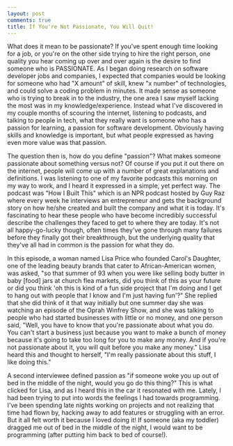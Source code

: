 ```yaml
---
layout: post
comments: true
title: If You're Not Passionate, You Will Quit!
---
```


What does it mean to be passionate? If you've spent enough time looking for a job, or you're on the other side trying to hire the right person, one quality you hear coming up over and over again is the desire to find someone who is PASSIONATE. As I began doing research on software developer jobs and companies, I expected that companies would be looking for someone who had "X amount" of skill, knew "x number" of technologies, and could solve a coding problem in minutes. It made sense as someone who is trying to break in to the industry, the one area I saw myself lacking the most was in my knowledge/experience. Instead what I've discovered in my couple months of scouring the internet, listening to podcasts, and talking to people in tech, what they really want is someone who has a passion for learning, a passion for software development. Obviously having skills and knowledge is important, but what people expressed as having even more value was that passion.

The question then is, how do you define "passion"? What makes someone passionate about something versus not? Of course if you put it out there on the internet, people will come up with a number of great explanations and definitions. I was listening to one of my favorite podcasts this morning on my way to work, and I heard it expressed in a simple, yet perfect way. The podcast was "How I Built This" which is an NPR podcast hosted by Guy Raz where every week he interviews an entrepreneur and gets the background story on how he/she created and built the company and what it is today. It's fascinating to hear these people who have become incredibly successful describe the challenges they faced to get to where they are today. It's not all happy-go-lucky though, often times they've gone through many failures before they finally got their breakthrough, but the underlying quality that they've all had in common is the passion for what they do.

In this episode, a woman named Lisa Price who founded Carol's Daughter, one of the leading beauty brands that cater to African-American women, was asked, "so that summer of 93 when you were like selling body butter in baby [food] jars at church flea markets, did you think of this as your future or did you think 'oh this is kind of a fun side project that I'm doing and I get to hang out with people that I know and I'm just having fun'?" She replied that she did think of it that way initially but one summer day she was watching an episode of the Oprah Winfrey Show, and she was talking to people who had started businesses with little or no money, and one person said, "Well, you have to know that you're passionate about what you do. You can't start a business just because you want to make a bunch of money because it's going to take too long for you to make any money. And if you're not passionate about it, you will quit before you make any money." Lisa heard this and thought to herself, "I'm really passionate about this stuff, I like doing this."

A second interviewee defined passion as "if someone woke you up out of bed in the middle of the night, would you go do this thing?" This is what clicked for Lisa, and as I heard this in the car it resonated with me. Lately, I had been trying to put into words the feelings I had towards programming. I've been spending late nights working on projects and not realizing that time had flown by, hacking away to add features or struggling with an error. But it all felt worth it because I loved doing it! If someone (aka my toddler) dragged me out of bed in the middle of the night, I would want to be programming (after putting him back to bed of course!).
